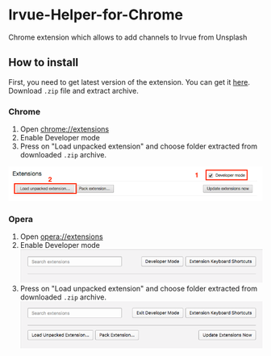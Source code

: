 # Irvue-Helper-for-Chrome

Chrome extension which allows to add channels to Irvue from Unsplash

## How to install

First, you need to get latest version of the extension. You can get it [here](/releases). Download `.zip` file and extract archive.

### Chrome

1. Open [chrome://extensions](chrome://extensions)
2. Enable Developer mode
3. Press on "Load unpacked extension" and choose folder extracted from downloaded `.zip` archive.

![](README_resources/install_chrome.png)

### Opera 

1. Open [opera://extensions](opera://extensions)
2. Enable Developer mode  
![](README_resources/install_opera1.png)
3. Press on "Load unpacked extension" and choose folder extracted from downloaded `.zip` archive.  
![](README_resources/install_opera2.png)
